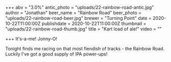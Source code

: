 +++
abv = "3.0%"
antic_photo = "uploads/22-rainbow-road-antic.jpg"
author = "Jonathan"
beer_name = "Rainbow Road"
beer_photo = "uploads/22-rainbow-road-beer.jpg"
brewer = "Turning Point"
date = 2020-10-22T11:00:00Z
publishdate = 2020-10-22T11:00:00Z
thumbnail = "uploads/22-rainbow-road-thumb.jpg"
title = "Kart load of ale!"
video = ""

+++
It's-a-me! Jonny-O!

Tonight finds me racing on that most fiendish of tracks - the Rainbow Road. Luckily I've got a good supply of IPA power-ups!
